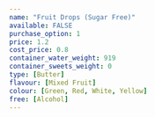 ```yaml
---
name: "Fruit Drops (Sugar Free)"
available: FALSE
purchase_option: 1
price: 1.2
cost_price: 0.8
container_water_weight: 919
container_sweets_weight: 0
type: [Butter]
flavour: [Mixed Fruit]
colour: [Green, Red, White, Yellow]
free: [Alcohol]
---
```

